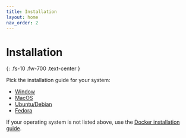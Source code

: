 ```yaml
---
title: Installation
layout: home
nav_order: 2
---
```


# Installation
{: .fs-10 .fw-700 .text-center }

Pick the installation guide for your system:

- [Window](installation/windows.html)
- [MacOS](installation/macos.html)
- [Ubuntu/Debian](installation/ubuntu.html)
- [Fedora](installation/fedora.html)

If your operating system is not listed above, use the [Docker installation guide](installation/docker.html).
